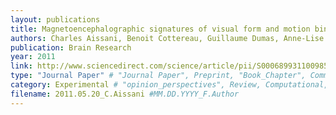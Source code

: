 ```yaml
---
layout: publications
title: Magnetoencephalographic signatures of visual form and motion binding.
authors: Charles Aissani, Benoit Cottereau, Guillaume Dumas, Anne-Lise Paradis, Jean Lorenceau
publication: Brain Research
year: 2011
link: http://www.sciencedirect.com/science/article/pii/S0006899311009851
type: "Journal Paper" # "Journal Paper", Preprint, "Book_Chapter", Comment, "Poster_Conference"
category: Experimental # "opinion_perspectives", Review, Computational, Social Cognitive and Affective Neuroscience, Experimental
filename: 2011.05.20_C.Aissani #MM.DD.YYYY_F.Author
---
```

